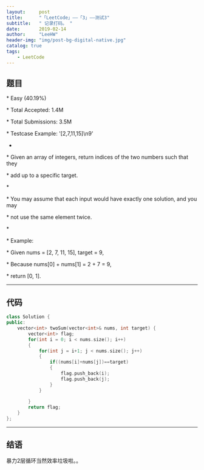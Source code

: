 ```yaml
---
layout:     post
title:      "「LeetCode」——「3」——测试3"
subtitle:   " 记录打码。 "
date:       2019-02-14 
author:     "LeeHW"
header-img: "img/post-bg-digital-native.jpg"
catalog: true
tags:
    - LeetCode
---
```


## 题目

 \* Easy (40.19%)

 \* Total Accepted:    1.4M

 \* Total Submissions: 3.5M

 \* Testcase Example:  '[2,7,11,15]\n9'

 *

 \* Given an array of integers, return indices of the two numbers such that they

 \* add up to a specific target.

 \* 

 \* You may assume that each input would have exactly one solution, and you may

 \* not use the same element twice.

 \* 

 \* Example:

 \* Given nums = [2, 7, 11, 15], target = 9,



 \* Because nums[0] + nums[1] = 2 + 7 = 9,

 \* return [0, 1].

---

## 代码

```c++
class Solution {
public:
    vector<int> twoSum(vector<int>& nums, int target) {
        vector<int> flag;
        for(int i = 0; i < nums.size(); i++)
        {
            for(int j = i+1; j < nums.size(); j++)
            {
                if((nums[i]+nums[j])==target)
                {
                    flag.push_back(i);
                    flag.push_back(j);
                }
            }
            
        }
        return flag;
    }
};
```



---

## 结语

暴力2层循环当然效率垃圾啦。。




